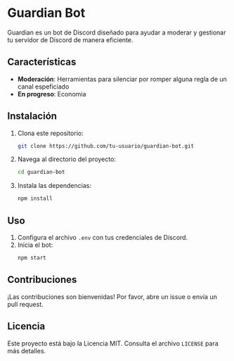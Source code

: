# Guardian Bot

Guardian es un bot de Discord diseñado para ayudar a moderar y gestionar tu servidor de Discord de manera eficiente.

## Características

- **Moderación**: Herramientas para silenciar por romper alguna regla de un canal espeficiado
- **En progreso**: Economia
## Instalación

1. Clona este repositorio:
    ```bash
    git clone https://github.com/tu-usuario/guardian-bot.git
    ```
2. Navega al directorio del proyecto:
    ```bash
    cd guardian-bot
    ```
3. Instala las dependencias:
    ```bash
    npm install
    ```

## Uso

1. Configura el archivo `.env` con tus credenciales de Discord.
2. Inicia el bot:
    ```bash
    npm start
    ```

## Contribuciones

¡Las contribuciones son bienvenidas! Por favor, abre un issue o envía un pull request.

## Licencia

Este proyecto está bajo la Licencia MIT. Consulta el archivo `LICENSE` para más detalles.
